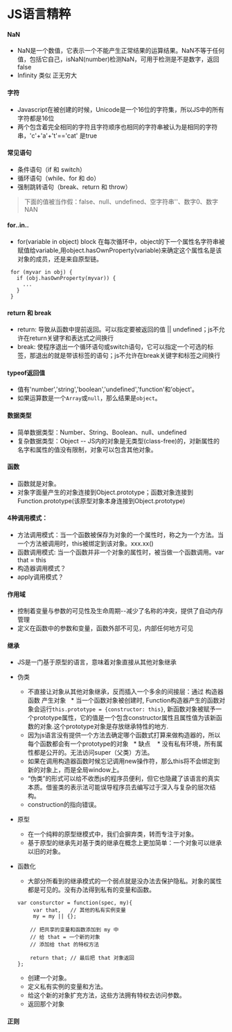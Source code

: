 # JS语言精粹

#### NaN

 * NaN是一个数值，它表示一个不能产生正常结果的运算结果。NaN不等于任何值，包括它自己，isNaN(number)检测NaN，可用于检测是不是数字，返回false
 * Infinity 类似 正无穷大


#### 字符

 * Javascript在被创建的时候，Unicode是一个16位的字符集，所以JS中的所有字符都是16位
 * 两个包含着完全相同的字符且字符顺序也相同的字符串被认为是相同的字符串，'c'+'a'+'t'=='cat' 是true


#### 常见语句

 * 条件语句（if 和 switch）
 * 循环语句（while、for 和 do）
 * 强制跳转语句（break、return 和 throw）
> 下面的值被当作假：false、null、undefined、空字符串''、数字0、数字NAN


#### for..in..

 * for(variable in object) block 在每次循环中，object的下一个属性名字符串被赋值给variable,用object.hasOwnProperty(variable)来确定这个属性名是该对象的成员，还是来自原型链。 
 ```
  for (myvar in obj) {
    if (obj.hasOwnProperty(myvar)) {
      ...
    } 
  }
 ```


#### return 和 break

 * return: 导致从函数中提前返回。可以指定要被返回的值 || undefined；js不允许在return关键字和表达式之间换行
 * break: 使程序退出一个循环语句或switch语句，它可以指定一个可选的标签，那退出的就是带该标签的语句；js不允许在break关键字和标签之间换行

#### typeof返回值

 * 值有'number','string','boolean','undefined','function'和’object'。
 * 如果运算数是一个`Array`或`null`，那么结果是`object`。
 
 
#### 数据类型

 * 简单数据类型：Number、String、Boolean、null、undefined
 * 复杂数据类型：Object -- JS内的对象是无类型(class-free)的，对新属性的名字和属性的值没有限制，对象可以包含其他对象。
  

#### 函数

 * 函数就是对象。
 * 对象字面量产生的对象连接到Object.prototype；函数对象连接到Function.prototype(该原型对象本身连接到Object.prototype)


#### 4种调用模式：

 * 方法调用模式：当一个函数被保存为对象的一个属性时，称之为一个方法。当一个方法被调用时，this被绑定到该对象。xxx.xx()
 * 函数调用模式: 当一个函数并非一个对象的属性时，被当做一个函数调用。var that = this
 * 构造器调用模式？
 * apply调用模式？
  
  
#### 作用域

 * 控制着变量与参数的可见性及生命周期--减少了名称的冲突，提供了自动内存管理
 * 定义在函数中的参数和变量，函数外部不可见，内部任何地方可见


####  继承

 * JS是一门基于原型的语言，意味着对象直接从其他对象继承
 
 * 伪类
 
   * 不直接让对象从其他对象继承，反而插入一个多余的间接层：通过 构造器函数 产生对象
   * 当一个函数对象被创建时, Function构造器产生的函数对象会运行`this.prototype = {constructor: this}`, 新函数对象被赋予一个prototype属性，它的值是一个包含constructor属性且属性值为该新函数的对象.这个prototype对象是存放继承特性的地方.
   * 因为js语言没有提供一个方法去确定哪个函数式打算来做构造器的，所以每个函数都会有一个prototype的对象
   * 缺点
    * 没有私有环境，所有属性都是公开的。无法访问super（父类）方法。
    * 如果在调用构造器函数时候忘记调用new操作符，那么this将不会绑定到新的对象上，而是全局window上。
    * “伪类”的形式可以给不收悉js的程序员便利，但它也隐藏了该语言的真实本质。借鉴类的表示法可能误导程序员去编写过于深入与复杂的层次结构。
    * construction的指向错误。
      
 * 原型
     * 在一个纯粹的原型继模式中，我们会摒弃类，转而专注于对象。
     * 基于原型的继承先对基于类的继承在概念上更加简单：一个对象可以继承以旧的对象。
      
      
 * 函数化
    * 大部分所看到的继承模式的一个弱点就是没办法去保护隐私。对象的属性都是可见的。没有办法得到私有的变量和函数。
    ```
    var consturctor = function(spec, my){
         var that,   // 其他的私有实例变量
         my = my || {};

        // 把共享的变量和函数添加到 my 中
        // 给 that = 一个新的对象
        // 添加给 that 的特权方法
        
        return that; // 最后把 that 对象返回
   };
   ```
   * 创建一个对象。
   * 定义私有实例的变量和方法。
   * 给这个新的对象扩充方法，这些方法拥有特权去访问参数。
   * 返回那个对象
      
      
 #### 正则
      
